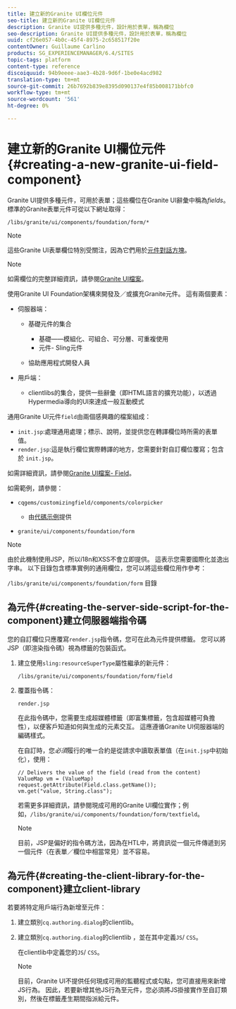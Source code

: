 ```yaml
---
title: 建立新的Granite UI欄位元件
seo-title: 建立新的Granite UI欄位元件
description: Granite UI提供多種元件，設計用於表單，稱為欄位
seo-description: Granite UI提供多種元件，設計用於表單，稱為欄位
uuid: cf26e057-4b0c-45f4-8975-2c658517f20e
contentOwner: Guillaume Carlino
products: SG_EXPERIENCEMANAGER/6.4/SITES
topic-tags: platform
content-type: reference
discoiquuid: 94b9eeee-aae3-4b28-9d6f-1be0e4acd982
translation-type: tm+mt
source-git-commit: 26b7692b839e8395d090137e4f85b008171bbfc0
workflow-type: tm+mt
source-wordcount: '561'
ht-degree: 0%

---
```



# 建立新的Granite UI欄位元件{#creating-a-new-granite-ui-field-component}

Granite UI提供多種元件，可用於表單；這些欄位在Granite UI辭彙中稱為&#x200B;*fields*。 標準的Granite表單元件可從以下網址取得：

`/libs/granite/ui/components/foundation/form/*`

>[!NOTE]
>
>這些Granite UI表單欄位特別受關注，因為它們用於[元件對話方塊](/help/sites-developing/developing-components.md)。

>[!NOTE]
>
>如需欄位的完整詳細資訊，請參閱[Granite UI檔案](https://helpx.adobe.com/experience-manager/6-4/sites/developing/using/reference-materials/granite-ui/api/index.html)。

使用Granite UI Foundation架構來開發及／或擴充Granite元件。 這有兩個要素：

* 伺服器端：

   * 基礎元件的集合

      * 基礎——模組化、可組合、可分層、可重複使用
      * 元件- Sling元件
   * 協助應用程式開發人員


* 用戶端：

   * clientlibs的集合，提供一些辭彙（即HTML語言的擴充功能），以透過Hypermedia導向的UI來達成一般互動模式

通用Granite UI元件`field`由兩個感興趣的檔案組成：

* `init.jsp`:處理通用處理；標示、說明，並提供您在轉譯欄位時所需的表單值。
* `render.jsp`:這是執行欄位實際轉譯的地方，您需要針對自訂欄位覆寫；包含於 `init.jsp`。

如需詳細資訊，請參閱[Granite UI檔案- Field](https://helpx.adobe.com/experience-manager/6-4/sites/developing/using/reference-materials/granite-ui/api/jcr_root/libs/granite/ui/components/foundation/form/field/index.html)。

如需範例，請參閱：

* `cqgems/customizingfield/components/colorpicker`

   * 由[代碼示例](/help/sites-developing/developing-components-samples.md#code-sample-how-to-customize-dialog-fields)提供

* `granite/ui/components/foundation/form`

>[!NOTE]
>
>由於此機制使用JSP，所以i18n和XSS不會立即提供。 這表示您需要國際化並逸出字串。 以下目錄包含標準實例的通用欄位，您可以將這些欄位用作參考：
>
>`/libs/granite/ui/components/foundation/form` 目錄

## 為元件{#creating-the-server-side-script-for-the-component}建立伺服器端指令碼

您的自訂欄位只應覆寫`render.jsp`指令碼，您可在此為元件提供標籤。 您可以將JSP（即渲染指令碼）視為標籤的包裝函式。

1. 建立使用`sling:resourceSuperType`屬性繼承的新元件：

   `/libs/granite/ui/components/foundation/form/field`

1. 覆蓋指令碼：

   `render.jsp`

   在此指令碼中，您需要生成超媒體標籤（即富集標籤，包含超媒體可負擔性），以便客戶知道如何與生成的元素交互。 這應遵循Granite UI伺服器端的編碼樣式。

   在自訂時，您&#x200B;*必須*&#x200B;履行的唯一合約是從請求中讀取表單值（在`init.jsp`中初始化），使用：

   ```
   // Delivers the value of the field (read from the content)
   ValueMap vm = (ValueMap) request.getAttribute(Field.class.getName());
   vm.get("value, String.class"); 
   ```

   若需更多詳細資訊，請參閱現成可用的Granite UI欄位實作；例如，`/libs/granite/ui/components/foundation/form/textfield`。

   >[!NOTE]
   >
   >目前，JSP是偏好的指令碼方法，因為在HTL中，將資訊從一個元件傳遞到另一個元件（在表單／欄位中相當常見）並不容易。

## 為元件{#creating-the-client-library-for-the-component}建立client-library

若要將特定用戶端行為新增至元件：

1. 建立類別`cq.authoring.dialog`的clientlib。
1. 建立類別`cq.authoring.dialog`的clientlib ，並在其中定義`JS`/ `CSS`。

   在clientlib中定義您的`JS`/ `CSS`。

   >[!NOTE]
   >
   >目前，Granite UI不提供任何現成可用的監聽程式或勾點，您可直接用來新增JS行為。 因此，若要新增其他JS行為至元件，您必須將JS掛接實作至自訂類別，然後在標籤產生期間指派給元件。


